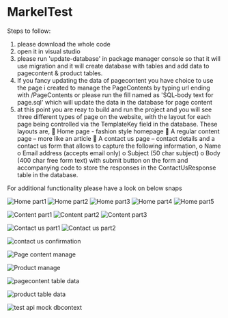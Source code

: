 # MarkelTest

Steps to follow:
1. please download the whole code
2. open it in visual studio
3. please run 'update-database' in package manager console so that it will use migration and it will create database with tables and add data to pagecontent & product tables.
4. If you fancy updating the data of pagecontent you have choice to use the page i created to manage the PageContents by typing url ending with /PageContents or please run the fill named as 'SQL-body text for page.sql' which will update the data in the database for page content
5. at this point you are reay to build and run the project and you will see three different types of page on the website, with the layout for each page
being controlled via the TemplateKey field in the database. These layouts are,
 Home page - fashion style homepage
 A regular content page –  more like an article
 A contact us page –  contact details and a contact us form that allows to capture the following information,
o Name
o Email address (accepts email only)
o Subject (50 char subject)
o Body (400 char free form text)
with submit button on the form and accompanying code to store the responses in the ContactUsResponse table in the database.

For additional functionality please have a look on below snaps 

![Home part1](https://user-images.githubusercontent.com/42066113/152456572-3540a8db-ad01-4162-b476-aebeab272e53.PNG)
![Home part2](https://user-images.githubusercontent.com/42066113/152456589-251e4dcc-d587-4e74-85e7-a065a6c8051c.PNG)
![Home part3](https://user-images.githubusercontent.com/42066113/152456598-fa91a7e4-dd2a-4f85-8a85-69c2fcb204ff.PNG)
![Home part4](https://user-images.githubusercontent.com/42066113/152456603-24377803-86dc-4de5-81a6-703a6589d97a.PNG)
![Home part5](https://user-images.githubusercontent.com/42066113/152456613-4a370072-2301-4ad7-a824-35b5f408d95f.PNG)

![Content part1](https://user-images.githubusercontent.com/42066113/152456632-716d0496-4e38-47ad-b7d1-570b42b67a73.PNG)
![Content part2](https://user-images.githubusercontent.com/42066113/152456636-00b4ddab-2933-405f-a36d-008a70bb2c45.PNG)
![Content part3](https://user-images.githubusercontent.com/42066113/152456661-74ab659c-cc07-4bf3-b575-d0688aadb04e.PNG)

![Contact us part1](https://user-images.githubusercontent.com/42066113/152456703-bd8e51a1-a2ac-44f8-be3e-4d34ddeae1c2.PNG)
![Contact us part2](https://user-images.githubusercontent.com/42066113/152456709-c396647e-f750-449e-8cbb-824f532d6a87.PNG)

![contact us confirmation](https://user-images.githubusercontent.com/42066113/152456716-3a82e120-173a-45cb-8741-31430d3b4cbb.PNG)

![Page content manage](https://user-images.githubusercontent.com/42066113/152456738-e355934d-4ccd-42fd-a7ac-09e10b739d81.PNG)

![Product manage](https://user-images.githubusercontent.com/42066113/152456754-776d82bb-6a4e-40b3-9898-d9ef08242e78.PNG)


![pagecontent table data](https://user-images.githubusercontent.com/42066113/152456768-0fdd333c-e836-4c49-83a0-3e15218ecc30.PNG)

![product table data](https://user-images.githubusercontent.com/42066113/152456775-b026f789-3a84-4116-8bbe-aa0ec0e729ba.PNG)


![test api mock dbcontext](https://user-images.githubusercontent.com/42066113/152456792-acf90d78-be77-4f13-8d1d-29f0ec2b9e6c.PNG)
